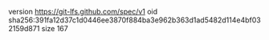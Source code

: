 version https://git-lfs.github.com/spec/v1
oid sha256:391fa12d37c1d0446ee3870f884ba3e962b363d1ad5482d114e4bf032159d871
size 167
